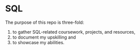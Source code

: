 # SQL

The purpose of this repo is three-fold:

1. to gather SQL-related coursework, projects, and resources,
2. to document my upskilling and 
3. to showcase my abilities. 
